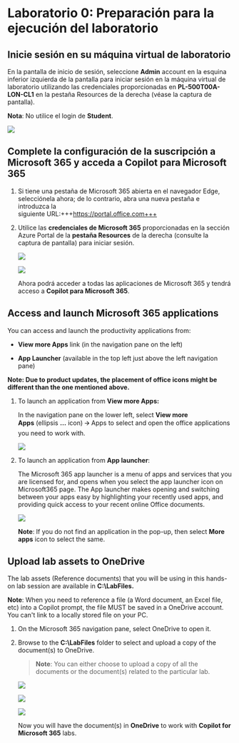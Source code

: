 # Laboratorio 0: Preparación para la ejecución del laboratorio

## Inicie sesión en su máquina virtual de laboratorio

En la pantalla de inicio de sesión, seleccione **Admin** account en la esquina inferior izquierda de la pantalla para iniciar sesión en la máquina virtual de laboratorio utilizando las credenciales proporcionadas en **PL-500T00A-LON-CL1** en la pestaña Resources de la derecha (véase la captura de pantalla).

**Nota**: No utilice el login de **Student**.

![](./media/image1.png)

## Complete la configuración de la suscripción a Microsoft 365 y acceda a Copilot para Microsoft 365

1.  Si tiene una pestaña de Microsoft 365 abierta en el navegador Edge, selecciónela ahora; de lo contrario, abra una nueva pestaña e introduzca la     
    siguiente URL:+++https://portal.office.com+++

2.  Utilice las **credenciales de Microsoft 365** proporcionadas en la sección Azure Portal de la **pestaña Resources** de la derecha (consulte la captura       de pantalla) para iniciar sesión.

    ![](./media/image2.png)

    ![](./media/image3.png)

    Ahora podrá acceder a todas las aplicaciones de Microsoft 365 y tendrá acceso a **Copilot para Microsoft 365**.

## Access and launch Microsoft 365 applications

You can access and launch the productivity applications from:

- **View more Apps** link (in the navigation pane on the left)

- **App Launcher** (available in the top left just above the left
  navigation pane)

**Note: Due to product updates, the placement of office icons might be
different than the one mentioned above.**

1.  To launch an application from **View more Apps:**

    In the navigation pane on the lower left, select **View more
    Apps** (ellipsis **…** icon) 🡪 Apps to select and open the office
    applications you need to work with.

     ![](./media/image4.png)

2.  To launch an application from **App launcher**:

    The Microsoft 365 app launcher is a menu of apps and services that you
    are licensed for, and opens when you select the app launcher icon on
    Microsoft365 page. The App launcher makes opening and switching
    between your apps easy by highlighting your recently used apps, and
    providing quick access to your recent online Office documents.

    ![](./media/image5.png)

    **Note**: If you do not find an application in the pop-up, then
    select **More apps** icon to select the same.

## Upload lab assets to OneDrive

The lab assets (Reference documents) that you will be using in this
hands-on lab session are available in **C:\LabFiles.**

**Note**: When you need to reference a file (a Word document, an Excel
file, etc) into a Copilot prompt, the file MUST be saved in a OneDrive
account. You can't link to a locally stored file on your PC.

1.  On the Microsoft 365 navigation pane, select OneDrive to open it.

2.  Browse to the **C:\LabFiles** folder to select and upload a copy of
    the document(s) to OneDrive.

    >**Note**: You can either choose to upload a copy of all the documents
    >or the document(s) related to the particular lab.

     ![](./media/image6.png)

     ![](./media/image7.png)

     ![](./media/image8.png)

    Now you will have the document(s) in **OneDrive** to work
    with **Copilot for Microsoft 365** labs.
